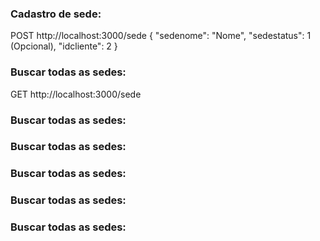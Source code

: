 <h3>Cadastro de sede:</h3>
POST 
http://localhost:3000/sede
{
  "sedenome": "Nome",
  "sedestatus": 1 (Opcional),
  "idcliente": 2
}

<h3>Buscar todas as sedes:</h3>
GET
http://localhost:3000/sede

<h3>Buscar todas as sedes:</h3>

<h3>Buscar todas as sedes:</h3>

<h3>Buscar todas as sedes:</h3>

<h3>Buscar todas as sedes:</h3>

<h3>Buscar todas as sedes:</h3>